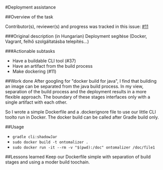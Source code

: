 #Deployment assistance

##Overview of the task

Contributor(s), reviewer(s) and progress was tracked in this issue:
[#11](https://github.com/BME-MIT-IET/iet-hf2021-v-dqw4w9wgxcq/issues/11)

###Original description (in Hungarian)
Deployment segítése (Docker, Vagrant, felhő szolgáltatásba telepítés...)

###Actionable subtasks
- Have a buildable CLI tool (#37)
- Have an artifact from the build process
- Make dockering (#11)

##Work done
After googling for "docker build for java",
I find that building an image can be separated from the java build process.
In my view, separation of the build process and the deployment results
in a more flexible approach.
The boundary of these stages interfaces only with a single artifact with each other.

So I wrote a simple Dockerfile and a .dockerignore file
to use our little CLI toolto run in Docker.
The docker build can be called after Gradle build only.

##Usage
- `gradle cli:shadowJar`
- `sudo docker build -t ontomalizer .`
- `sudo docker run -it --rm -v "$(pwd):/doc" ontomalizer /doc/file1`

##Lessons learned
Keep our Dockerfile simple with separation of build stages and using a moder build toochain.
